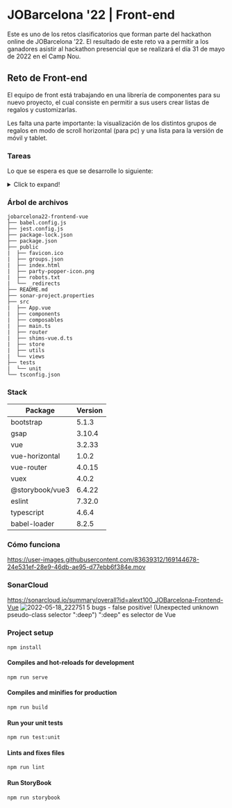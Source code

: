 # JOBarcelona '22 | Front-end

Este es uno de los retos clasificatorios que forman parte del hackathon online de JOBarcelona ’22. El resultado de este reto va a permitir a los ganadores asistir al hackathon presencial que se realizará el día 31 de mayo de 2022 en el Camp Nou.

## Reto de Front-end

El equipo de front está trabajando en una librería de componentes para su nuevo proyecto, el cual consiste en permitir a sus users crear listas de regalos y customizarlas.

Les falta una parte importante: la visualización de los distintos grupos de regalos en modo de scroll horizontal (para pc) y una lista para la versión de móvil y tablet.

### Tareas

Lo que se espera es que se desarrolle lo siguiente:

<details>

<summary>Click to expand!</summary>

- Componente con un título y una grupo de regalos que contenga la siguiente información:

  - Título

  - Descripción

  - Tags del grupo

El componente es responsive:

- Adopta un modo de scroll horizontal para PC

- Adopta modo lista para Móvil y Tablet

- Al clicar en cada grupo de regalos permite ejecutar una acción (por ahora indefinida).

- Utilizar un sistema lo más atómico posible

- Comentar el desarrollo de este componente

- Se tiene que utilizar la librería Storybook para documentar el componente

</details>

### Árbol de archivos

```
jobarcelona22-frontend-vue
├── babel.config.js
├── jest.config.js
├── package-lock.json
├── package.json
├── public
|  ├── favicon.ico
|  ├── groups.json
|  ├── index.html
|  ├── party-popper-icon.png
|  ├── robots.txt
|  └── _redirects
├── README.md
├── sonar-project.properties
├── src
|  ├── App.vue
|  ├── components
|  ├── composables
|  ├── main.ts
|  ├── router
|  ├── shims-vue.d.ts
|  ├── store
|  ├── utils
|  └── views
├── tests
|  └── unit
└── tsconfig.json
```

### Stack

| Package         | Version |
| --------------- | ------- |
| bootstrap       | 5.1.3   |
| gsap            | 3.10.4  |
| vue             | 3.2.33  |
| vue-horizontal  | 1.0.2   |
| vue-router      | 4.0.15  |
| vuex            | 4.0.2   |
| @storybook/vue3 | 6.4.22  |
| eslint          | 7.32.0  |
| typescript      | 4.6.4   |
| babel-loader    | 8.2.5   |

### Cómo funciona

https://user-images.githubusercontent.com/83639312/169144678-24e531ef-28e9-46db-ae95-d77ebb6f384e.mov

### SonarCloud

https://sonarcloud.io/summary/overall?id=alext100_JOBarcelona-Frontend-Vue
![2022-05-18_222751](https://user-images.githubusercontent.com/83639312/169150105-12859b33-493f-4998-b88b-0a1bc9db2bf7.png)
5 bugs - false positive! (Unexpected unknown pseudo-class selector ":deep") ":deep" es selector de Vue


### Project setup

```
npm install
```

#### Compiles and hot-reloads for development

```
npm run serve
```

#### Compiles and minifies for production

```
npm run build
```

#### Run your unit tests

```
npm run test:unit
```

#### Lints and fixes files

```
npm run lint
```

#### Run StoryBook

```
npm run storybook
```
